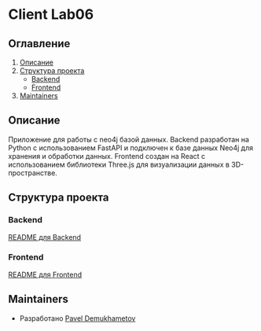 # Client Lab06

## Оглавление
1. [Описание](#описание)
2. [Структура проекта](#структура-проекта)
   - [Backend](#backend)
   - [Frontend](#frontend)
3. [Maintainers](#maintainers)

## Описание

Приложение для работы с neo4j базой данных. Backend разработан на Python с использованием FastAPI и подключен к базе данных Neo4j для хранения и обработки данных. Frontend создан на React с использованием библиотеки Three.js для визуализации данных в 3D-пространстве.


## Структура проекта

### Backend

[README для Backend](./backend/README.md)

### Frontend

[README для Frontend](./frontend/README.md)

## Maintainers

- Разработано [Pavel Demukhametov](https://github.com/Pavel-Demukhametov)